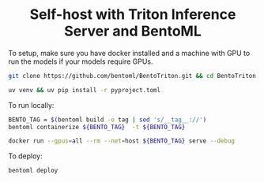 <div align="center">
    <h1 align="center">Self-host with Triton Inference Server and BentoML</h1>
</div>

To setup, make sure you have docker installed and a machine with GPU to run the models if your models require GPUs.

```bash
git clone https://github.com/bentoml/BentoTriton.git && cd BentoTriton

uv venv && uv pip install -r pyproject.toml
```

To run locally:

```bash
BENTO_TAG = $(bentoml build -o tag | sed 's/__tag__://')
bentoml containerize ${BENTO_TAG}  -t ${BENTO_TAG}

docker run --gpus=all --rm --net=host ${BENTO_TAG} serve --debug
```

To deploy:

```bash
bentoml deploy
```
